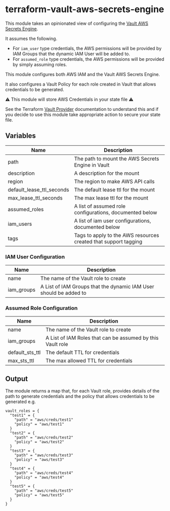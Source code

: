 # terraform-vault-aws-secrets-engine

This module takes an opinionated view of configuring the 
[Vault AWS Secrets Engine](https://www.vaultproject.io/docs/secrets/aws).

It assumes the following.

*   For `iam_user` type credentials, the AWS permissions will be provided by IAM Groups that the dynamic IAM User will
be added to.
*   For `assumed_role` type credentials, the AWS permissions will be provided by simply assuming roles.

This module configures both AWS IAM and the Vault AWS Secrets Engine.

It also configures a Vault Policy for each role created in Vault that allows credentials to be generated.

:warning: This module will store AWS Credentials in your state file :warning:

See the Terraform [Vault Provider](https://registry.terraform.io/providers/hashicorp/vault/latest/docs) documentation to
understand this and if you decide to use this module take appropriate action to secure your state file.

## Variables

| Name                      | Description |
|---------------------------|---|
| path                      | The path to mount the AWS Secrets Engine in Vault
| description               | A description for the mount
| region                    | The region to make AWS API calls
| default_lease_ttl_seconds | The default lease ttl for the mount
| max_lease_ttl_seconds     | The max lease ttl for the mount
| assumed_roles             | A list of assumed role configurations, documented below
| iam_users                 | A list of iam user configurations, documented below
| tags                      | Tags to apply to the AWS resources created that support tagging

### IAM User Configuration

| Name       | Description |
|------------|---|
| name       | The name of the Vault role to create
| iam_groups | A List of IAM Groups that the dynamic IAM User should be added to 

### Assumed Role Configuration

| Name            | Description |
|-----------------|---|
| name            | The name of the Vault role to create
| iam_groups      | A List of IAM Roles that can be assumed by this Vault role
| default_sts_ttl | The default TTL for credentials
| max_sts_ttl     | The max allowed TTL for credentials 

## Output

The module returns a map that, for each Vault role, provides details of the path to generate credentials and the policy
that allows credentials to be generated e.g.

```hcl-terraform
vault_roles = {
  "test1" = {
    "path" = "aws/creds/test1"
    "policy" = "aws/test1"
  }
  "test2" = {
    "path" = "aws/creds/test2"
    "policy" = "aws/test2"
  }
  "test3" = {
    "path" = "aws/creds/test3"
    "policy" = "aws/test3"
  }
  "test4" = {
    "path" = "aws/creds/test4"
    "policy" = "aws/test4"
  }
  "test5" = {
    "path" = "aws/creds/test5"
    "policy" = "aws/test5"
  }
}
```
